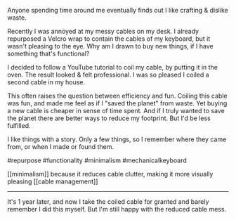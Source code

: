 Anyone spending time around me eventually finds out I like crafting & dislike waste.

Recently I was annoyed at my messy cables on my desk. I already repurposed a Velcro wrap to contain the cables of my keyboard, but it wasn't pleasing to the eye.
Why am I drawn to buy new things, if I have something that's functional?

I decided to follow a YouTube tutorial to coil my cable, by putting it in the oven. The result looked & felt professional. I was so pleased I coiled a second cable in my house.

This often raises the question between efficiency and fun.
Coiling this cable was fun, and made me feel as if I "saved the planet" from waste.
Yet buying a new cable is cheaper in sense of time spent. And if I truly wanted to save the planet there are better ways to reduce my footprint.
But I'd be less fulfilled.

I like things with a story. Only a few things, so I remember where they came from, or when I made or found them.

#repurpose #functionality #minimalism #mechanicalkeyboard

[[minimalism]] because it reduces cable clutter, making it more visually pleasing
[[cable management]]

----
It's 1 year later, and now I take the coiled cable for granted and barely remember I did this myself. 
But I'm still happy with the reduced cable mess.